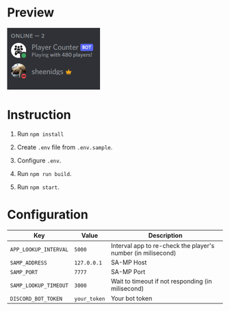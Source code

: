 # Preview

![Preview](img/preview.png)

# Instruction

1. Run `npm install`

2. Create `.env` file from `.env.sample`.

3. Configure `.env`.

4. Run `npm run build`.

5. Run `npm start`.

# Configuration

| Key                   | Value        | Description                                                  |
|-----------------------|--------------|--------------------------------------------------------------|
| `APP_LOOKUP_INTERVAL` | `5000`       | Interval app to re-check the player's number (in milisecond) |
| `SAMP_ADDRESS`        | `127.0.0.1`  | SA-MP Host                                                   |
| `SAMP_PORT`           | `7777`       | SA-MP Port                                                   |
| `SAMP_LOOKUP_TIMEOUT` | `3000`       | Wait to timeout if not responding (in milisecond)            |
| `DISCORD_BOT_TOKEN`   | `your_token` | Your bot token                                               |
